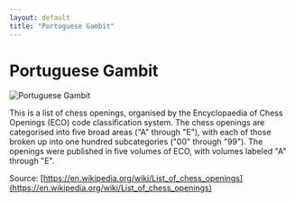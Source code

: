 ```yaml
---
layout: default
title: "Portuguese Gambit"
---
```


# Portuguese Gambit

![Portuguese Gambit](https://www.thechesswebsite.com/wp-content/uploads/2013/03/portuguese-gambit-featured.jpg)

This is a list of chess openings, organised by the Encyclopaedia of Chess Openings (ECO) code classification system. The chess openings are categorised into five broad areas ("A" through "E"), with each of those broken up into one hundred subcategories ("00" through "99"). The openings were published in five volumes of ECO, with volumes labeled "A" through "E".

Source: [https://en.wikipedia.org/wiki/List_of_chess_openings](https://en.wikipedia.org/wiki/List_of_chess_openings)
